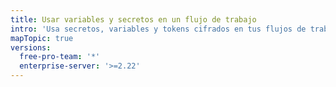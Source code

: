 ```yaml
---
title: Usar variables y secretos en un flujo de trabajo
intro: 'Usa secretos, variables y tokens cifrados en tus flujos de trabajo para proteger tu repositorio.'
mapTopic: true
versions:
  free-pro-team: '*'
  enterprise-server: '>=2.22'
---
```


